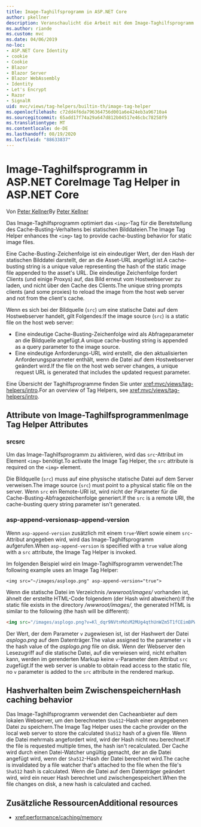 ```yaml
---
title: Image-Taghilfsprogramm in ASP.NET Core
author: pkellner
description: Veranschaulicht die Arbeit mit dem Image-Taghilfsprogramm.
ms.author: riande
ms.custom: mvc
ms.date: 04/06/2019
no-loc:
- ASP.NET Core Identity
- cookie
- Cookie
- Blazor
- Blazor Server
- Blazor WebAssembly
- Identity
- Let's Encrypt
- Razor
- SignalR
uid: mvc/views/tag-helpers/builtin-th/image-tag-helper
ms.openlocfilehash: c72dd4f6da796364756d001a6e424eb3a96710a4
ms.sourcegitcommit: 65add17f74a29a647d812b04517e46cbc78258f9
ms.translationtype: MT
ms.contentlocale: de-DE
ms.lasthandoff: 08/19/2020
ms.locfileid: "88633837"
---
```

# <a name="image-tag-helper-in-aspnet-core"></a><span data-ttu-id="621ab-103">Image-Taghilfsprogramm in ASP.NET Core</span><span class="sxs-lookup"><span data-stu-id="621ab-103">Image Tag Helper in ASP.NET Core</span></span>

<span data-ttu-id="621ab-104">Von [Peter Kellner](https://peterkellner.net)</span><span class="sxs-lookup"><span data-stu-id="621ab-104">By [Peter Kellner](https://peterkellner.net)</span></span>

<span data-ttu-id="621ab-105">Das Image-Taghilfsprogramm optimiert das `<img>`-Tag für die Bereitstellung des Cache-Busting-Verhaltens bei statischen Bilddateien.</span><span class="sxs-lookup"><span data-stu-id="621ab-105">The Image Tag Helper enhances the `<img>` tag to provide cache-busting behavior for static image files.</span></span>

<span data-ttu-id="621ab-106">Eine Cache-Busting-Zeichenfolge ist ein eindeutiger Wert, der den Hash der statischen Bilddatei darstellt, der an die Asset-URL angefügt ist.</span><span class="sxs-lookup"><span data-stu-id="621ab-106">A cache-busting string is a unique value representing the hash of the static image file appended to the asset's URL.</span></span> <span data-ttu-id="621ab-107">Die eindeutige Zeichenfolge fordert Clients (und einige Proxys) auf, das Bild erneut vom Hostwebserver zu laden, und nicht über den Cache des Clients.</span><span class="sxs-lookup"><span data-stu-id="621ab-107">The unique string prompts clients (and some proxies) to reload the image from the host web server and not from the client's cache.</span></span>

<span data-ttu-id="621ab-108">Wenn es sich bei der Bildquelle (`src`) um eine statische Datei auf dem Hostwebserver handelt, gilt Folgendes:</span><span class="sxs-lookup"><span data-stu-id="621ab-108">If the image source (`src`) is a static file on the host web server:</span></span>

* <span data-ttu-id="621ab-109">Eine eindeutige Cache-Busting-Zeichenfolge wird als Abfrageparameter an die Bildquelle angefügt.</span><span class="sxs-lookup"><span data-stu-id="621ab-109">A unique cache-busting string is appended as a query parameter to the image source.</span></span>
* <span data-ttu-id="621ab-110">Eine eindeutige Anforderungs-URL wird erstellt, die den aktualisierten Anforderungsparameter enthält, wenn die Datei auf dem Hostwebserver geändert wird.</span><span class="sxs-lookup"><span data-stu-id="621ab-110">If the file on the host web server changes, a unique request URL is generated that includes the updated request parameter.</span></span>

<span data-ttu-id="621ab-111">Eine Übersicht der Taghilfsprogramme finden Sie unter <xref:mvc/views/tag-helpers/intro>.</span><span class="sxs-lookup"><span data-stu-id="621ab-111">For an overview of Tag Helpers, see <xref:mvc/views/tag-helpers/intro>.</span></span>

## <a name="image-tag-helper-attributes"></a><span data-ttu-id="621ab-112">Attribute von Image-Taghilfsprogrammen</span><span class="sxs-lookup"><span data-stu-id="621ab-112">Image Tag Helper Attributes</span></span>

### <a name="src"></a><span data-ttu-id="621ab-113">src</span><span class="sxs-lookup"><span data-stu-id="621ab-113">src</span></span>

<span data-ttu-id="621ab-114">Um das Image-Taghilfsprogramm zu aktivieren, wird das `src`-Attribut im Element `<img>` benötigt.</span><span class="sxs-lookup"><span data-stu-id="621ab-114">To activate the Image Tag Helper, the `src` attribute is required on the `<img>` element.</span></span>

<span data-ttu-id="621ab-115">Die Bildquelle (`src`) muss auf eine physische statische Datei auf dem Server verweisen.</span><span class="sxs-lookup"><span data-stu-id="621ab-115">The image source (`src`) must point to a physical static file on the server.</span></span> <span data-ttu-id="621ab-116">Wenn `src` ein Remote-URI ist, wird nicht der Parameter für die Cache-Busting-Abfragezeichenfolge generiert.</span><span class="sxs-lookup"><span data-stu-id="621ab-116">If the `src` is a remote URI, the cache-busting query string parameter isn't generated.</span></span>

### <a name="asp-append-version"></a><span data-ttu-id="621ab-117">asp-append-version</span><span class="sxs-lookup"><span data-stu-id="621ab-117">asp-append-version</span></span>

<span data-ttu-id="621ab-118">Wenn `asp-append-version` zusätzlich mit einem `true`-Wert sowie einem `src`-Attribut angegeben wird, wird das Image-Taghilfsprogramm aufgerufen.</span><span class="sxs-lookup"><span data-stu-id="621ab-118">When `asp-append-version` is specified with a `true` value along with a `src` attribute, the Image Tag Helper is invoked.</span></span>

<span data-ttu-id="621ab-119">Im folgenden Beispiel wird ein Image-Taghilfsprogramm verwendet:</span><span class="sxs-lookup"><span data-stu-id="621ab-119">The following example uses an Image Tag Helper:</span></span>

```cshtml
<img src="~/images/asplogo.png" asp-append-version="true">
```

<span data-ttu-id="621ab-120">Wenn die statische Datei im Verzeichnis */wwwroot/images/* vorhanden ist, ähnelt der erstellte HTML-Code folgendem (der Hash wird abweichen):</span><span class="sxs-lookup"><span data-stu-id="621ab-120">If the static file exists in the directory */wwwroot/images/*, the generated HTML is similar to the following (the hash will be different):</span></span>

```html
<img src="/images/asplogo.png?v=Kl_dqr9NVtnMdsM2MUg4qthUnWZm5T1fCEimBPWDNgM">
```

<span data-ttu-id="621ab-121">Der Wert, der dem Parameter `v` zugewiesen ist, ist der Hashwert der Datei *asplogo.png* auf dem Datenträger.</span><span class="sxs-lookup"><span data-stu-id="621ab-121">The value assigned to the parameter `v` is the hash value of the *asplogo.png* file on disk.</span></span> <span data-ttu-id="621ab-122">Wenn der Webserver den Lesezugriff auf die statische Datei, auf die verwiesen wird, nicht erhalten kann, werden im gerenderten Markup keine `v`-Parameter dem Attribut `src` zugefügt.</span><span class="sxs-lookup"><span data-stu-id="621ab-122">If the web server is unable to obtain read access to the static file, no `v` parameter is added to the `src` attribute in the rendered markup.</span></span>

## <a name="hash-caching-behavior"></a><span data-ttu-id="621ab-123">Hashverhalten beim Zwischenspeichern</span><span class="sxs-lookup"><span data-stu-id="621ab-123">Hash caching behavior</span></span>

<span data-ttu-id="621ab-124">Das Image-Taghilfsprogramm verwendet den Cacheanbieter auf dem lokalen Webserver, um den berechneten `Sha512`-Hash einer angegebenen Datei zu speichern.</span><span class="sxs-lookup"><span data-stu-id="621ab-124">The Image Tag Helper uses the cache provider on the local web server to store the calculated `Sha512` hash of a given file.</span></span> <span data-ttu-id="621ab-125">Wenn die Datei mehrmals angefordert wird, wird der Hash nicht neu berechnet.</span><span class="sxs-lookup"><span data-stu-id="621ab-125">If the file is requested multiple times, the hash isn't recalculated.</span></span> <span data-ttu-id="621ab-126">Der Cache wird durch einen Datei-Watcher ungültig gemacht, der an die Datei angefügt wird, wenn der `Sha512`-Hash der Datei berechnet wird.</span><span class="sxs-lookup"><span data-stu-id="621ab-126">The cache is invalidated by a file watcher that's attached to the file when the file's `Sha512` hash is calculated.</span></span> <span data-ttu-id="621ab-127">Wenn die Datei auf dem Datenträger geändert wird, wird ein neuer Hash berechnet und zwischengespeichert.</span><span class="sxs-lookup"><span data-stu-id="621ab-127">When the file changes on disk, a new hash is calculated and cached.</span></span>

## <a name="additional-resources"></a><span data-ttu-id="621ab-128">Zusätzliche Ressourcen</span><span class="sxs-lookup"><span data-stu-id="621ab-128">Additional resources</span></span>

* <xref:performance/caching/memory>
